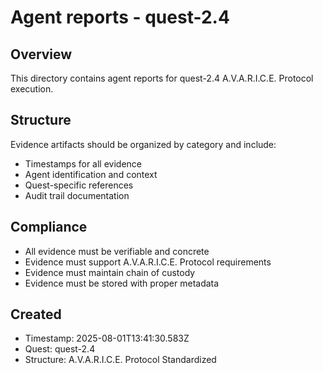 # Agent reports - quest-2.4

## Overview

This directory contains agent reports for quest-2.4 A.V.A.R.I.C.E. Protocol execution.

## Structure

Evidence artifacts should be organized by category and include:

- Timestamps for all evidence
- Agent identification and context
- Quest-specific references
- Audit trail documentation

## Compliance

- All evidence must be verifiable and concrete
- Evidence must support A.V.A.R.I.C.E. Protocol requirements
- Evidence must maintain chain of custody
- Evidence must be stored with proper metadata

## Created

- Timestamp: 2025-08-01T13:41:30.583Z
- Quest: quest-2.4
- Structure: A.V.A.R.I.C.E. Protocol Standardized
